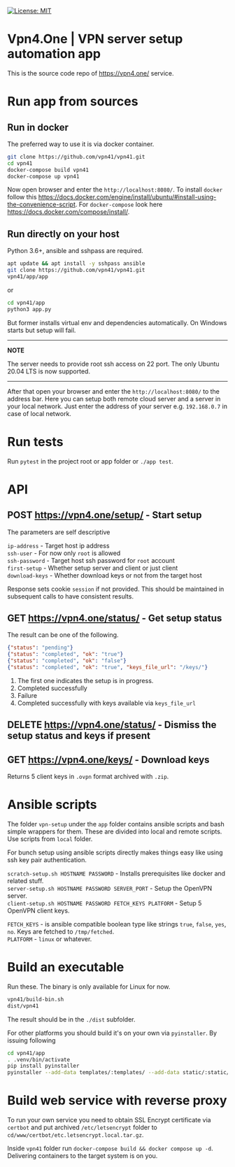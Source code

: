 [![License: MIT](https://img.shields.io/badge/License-MIT-blue.svg)](https://opensource.org/licenses/MIT)

# Vpn4.One | VPN server setup automation app

This is the source code repo of https://vpn4.one/ service. 

# Run app from sources

## Run in docker   

The preferred way to use it is via docker container.  
  
```bash
git clone https://github.com/vpn41/vpn41.git
cd vpn41
docker-compose build vpn41
docker-compose up vpn41
```

Now open browser and enter the `http://localhost:8080/`.
To install `docker` follow this https://docs.docker.com/engine/install/ubuntu/#install-using-the-convenience-script. 
For `docker-compose` look here https://docs.docker.com/compose/install/.

## Run directly on your host 

Python 3.6+, ansible and sshpass are required. 

```bash
apt update && apt install -y sshpass ansible
git clone https://github.com/vpn41/vpn41.git
vpn41/app/app
```

or 

```bash
cd vpn41/app
python3 app.py
```

But former installs virtual env and dependencies automatically. On Windows starts but setup will fail. 

---
**NOTE**

The server needs to provide root ssh access on 22 port. The only Ubuntu 20.04 LTS is now supported. 

---

After that open your browser and enter the `http://localhost:8080/` to the address bar. Here you can setup both remote cloud
server and a server in your local network. Just enter the address of your server e.g. `192.168.0.7` in case of local network. 

# Run tests

Run `pytest` in the project root or app folder or `./app test`.

# API
## POST https://vpn4.one/setup/ - Start setup 

The parameters are self descriptive 

`ip-address` - Target host ip address  
`ssh-user` - For now only `root` is allowed  
`ssh-password` - Target host ssh password for `root` account  
`first-setup` - Whether setup server and client or just client  
`download-keys` - Whether download keys or not from the target host

Response sets cookie `session` if not provided. This should be maintained in subsequent calls to have consistent results.

## GET https://vpn4.one/status/ - Get setup status

The result can be one of the following.

```json
{"status": "pending"}
{"status": "completed", "ok": "true"}
{"status": "completed", "ok": "false"}
{"status": "completed", "ok": "true", "keys_file_url": "/keys/"}
```

1. The first one indicates the setup is in progress.
2. Completed successfully 
3. Failure
4. Completed successfully with keys available via `keys_file_url`

## DELETE https://vpn4.one/status/ - Dismiss the setup status and keys if present 

## GET https://vpn4.one/keys/ - Download keys

Returns 5 client keys in `.ovpn` format archived with `.zip`.   

# Ansible scripts

The folder `vpn-setup` under the `app` folder contains ansible scripts and bash simple wrappers for them. These are divided into
local and remote scripts. Use scripts from `local` folder. 

For bunch setup using ansible scripts directly makes things easy like using ssh key pair authentication. 

`scratch-setup.sh HOSTNAME PASSWORD` - Installs prerequisites like docker and related stuff.  
`server-setup.sh HOSTNAME PASSWORD SERVER_PORT` - Setup the OpenVPN server.  
`client-setup.sh HOSTNAME PASSWORD FETCH_KEYS PLATFORM` - Setup 5 OpenVPN client keys.

`FETCH_KEYS` - is ansible compatible boolean type like strings `true`, `false`, `yes`, `no`. Keys are fetched to `/tmp/fetched`.  
`PLATFORM` - `linux` or whatever.

# Build an executable 

Run these. The binary is only available for Linux for now.

```bash
vpn41/build-bin.sh
dist/vpn41
```

The result should be in the `./dist` subfolder.  

For other platforms you should build it's on your own via `pyinstaller`. By issuing following
 
```bash
cd vpn41/app
. .venv/bin/activate
pip install pyinstaller
pyinstaller --add-data templates/:templates/ --add-data static/:static/ --add-data vpn-setup/:vpn-setup/ --onefile app.py --name vpn41
```

# Build web service with reverse proxy
 
To run your own service you need to obtain SSL Encrypt certificate via `certbot` and 
put archived `/etc/letsencrypt` folder to `cd/www/certbot/etc.letsencrypt.local.tar.gz`. 

Inside `vpn41` folder run `docker-compose build && docker compose up -d`.
Delivering containers to the target system is on you.   

